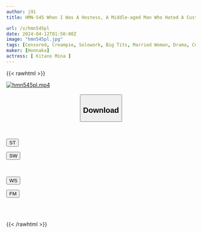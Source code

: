 ```yaml
---
author: j91
title: HMN-545 When I Was A Hostess, A Middle-aged Man Who Hated A Customer Sexually Harassed My Fiance's Father. Every Night, Without Telling Her Husband, Her Father-in-law Continued To Have Sex With Her, Even On Dangerous Nights. Mina Kitano

url: /v/hmn545pl
date: 2024-04-12T01:50:00Z
image: "hmn545pl.jpg"
tags: [Censored, Creampie, Solowork, Big Tits, Married Woman, Drama, Cuckold	]
maker: [Honnaka]
actress: [ Kitano Mina ]
---
```



{{< rawhtml >}}

<div class="video" data-videoid="PblJYyygr1uLYb">
    <a href="javascript:;">
        <img src="/v/hmn545pl/hmn545pl.jpg" width="WIDTH" height="HEIGHT" alt="hmn545pl.mp4" loading="lazy">
    </a>
</div>

<script type="text/javascript" src="https://j91.asia/asset/on-demand-st.js"></script>

<br>
  <link rel="stylesheet" href="https://j91.asia/asset/bs5.css">
  
  <center>
  <button class="btn btn-primary" type="button" data-bs-toggle="collapse" data-bs-target=".multi-collapse" aria-expanded="false" aria-controls="multiCollapseExample1 multiCollapseExample2"><h2>Download</h2></button></center>
</p>
<div class="row">
  <div class="col">
    <div class="collapse multi-collapse" id="multiCollapseExample1">
      <div class="card card-body">
	      	      <br>
<div class="buttons">  
<p><a href="https://streamtape.to/v/PblJYyygr1uLYb" target="_blank"><button class="btn-hover color-3"><i class="fa fa-download"></i> ST</button></a></p>
<p><a href="https://asnwish.com/mnm8vca6oqzo" target="_blank"><button class="btn-hover color-2"><i class="fa fa-download"></i> SW</button></a></p></div>
    </div>
  </div>
</div>
  <div class="col">
    <div class="collapse multi-collapse" id="multiCollapseExample2">
      <div class="card card-body">
	      <br>
<div class="buttons">
<p><a href="https://wolfstream.tv/z3xtycxpu6e2"><button class="btn-hover color-9"><i class="fa fa-download"></i> WS</button></a></p>
<p><a href="https://filemoon.sx/d/l1pzabmulvay"><button class="btn-hover color-8"><i class="fa fa-download"></i> FM</button></a></p></div>
<br><br>
      </div>
    </div>
  </div>
</div>

{{< /rawhtml >}}
